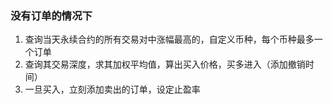 ### 没有订单的情况下
1. 查询当天永续合约的所有交易对中涨幅最高的，自定义币种，每个币种最多一个订单
2. 查询其交易深度，求其加权平均值，算出买入价格，买多进入（添加撤销时间）
3. 一旦买入，立刻添加卖出的订单，设定止盈率